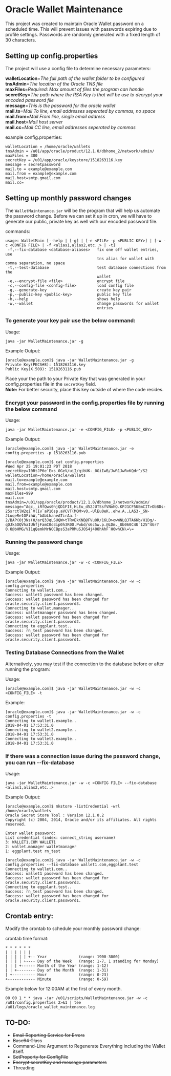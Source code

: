# Oracle Wallet Maintenance

This project was created to maintain Oracle Wallet password on a scheduled time. This will prevent issues with passwords expiring due to profile settings. Passwords are randomly generated with a fixed length of 30 characters.

## Setting up config.properties

The project will use a config file to determine necessary parameters:

**walletLocation**=*The full path of the wallet folder to be configured*  
**tnsAdmin**=*The location of the Oracle TNS file*  
**maxFiles**=*Required: Max amount of files the program can handle*  
**secretKey**=*The path where the RSA Key is that will be use to decrypt your encoded password file*  
**message**=*This is the password for the oracle wallet*  
**mail.to**=*Mail To line, email addresses seperated by commas, no space*  
**mail.from**=*Mail From line, single email address*  
**mail.host**=*Mail host server*  
**mail.cc**=*Mail CC line, email addresses seperated by commas*  

example config.properties:
```
walletLocation = /home/oracle/wallets
tnsAdmin = /u01/app/oracle/product/12.1.0/dbhome_2/network/admin/
maxFiles = 300
secretKey = /u01/app/oracle/keystore/1518263116.key
message = secretpassword
mail.to = example@example.com
mail.from = example@example.com
mail.host=smtp.gmail.com
mail.cc=
```

## Setting up monthly password changes

The `WalletMaintenance.jar` will be the program that will help us automate the password change. Before we can set it up in cron, we will have to generate our public, private key as well with our encoded password file.

commands:
```
usage: WalletMain [--help | [-g] | [-e <FILE> -p <PUBLIC KEY>] | [-w -c <CONFIG FILE> | -f <alias1,alias2,etc..> | -t]
 -f,--fix-database <database-aliases>   fix one off wallet entries, use
                                        tns alias for wallet with comma separation, no space
 -t,--test-database                     test database connections from the
                                        wallet
 -e,--encrypt-file <file>               encrypt file
 -c,--config-file <config-file>         load config file
 -g,--generate-key                      create key pair
 -p,--public-key <public-key>           public key file
 -h,--help                              shows help
 -w,--wallet                            change passwords for wallet
                                        entries
```

### To generate your key pair use the below command:

Usage: 
```
java -jar WalletMaintenance.jar -g
```

Example Output:
```
[oracle@example.com]$ java -jar WalletMaintenance.jar -g
Private Key(PKCS#8): 1518263116.key
Public Key(X.509): 1518263116.pub
```

Place your the path to your Private Key that was generated in your config.properties file in the `secretKey` field.  
**Note:** For better security, place this key outside of where the code resides.

### Encrypt your password in the config.properties file by running the below command
Usage:
```
java -jar WalletMaintenance.jar -e <CONFIG_FILE> -p <PUBLIC_KEY>
```
Example Output:
```
[oracle@example.com]$ java -jar WalletMaintenance.jar -e config.properties -p 1518263116.pub

[oracle@example.com]$ cat config.properties
#Wed Apr 25 19:01:23 PDT 2018
secretKey=I0RtJP6e`E>s_0GeV/uiI/qibUK-_0GiIwB/JwR1JwRvKQdr^/S2
walletLocation=/home/oracle/wallets
mail.to=example@example.com
mail.from=example@example.com
mail.host=smtp.gmail.com
maxFiles=999
mail.cc=
tnsAdmin=/u01/app/oracle/product/12.1.0/dbhome_2/network/admin/
message=^Aqc,_iRfQws0hjQD1FIt,HLEu_d52JUTSsfVNohQ.KPJ1CF5UEmCIT>ObBDs-25srctlW2qi`V(Iv`aP16sp.aVCVT(MOM>vO,-UlEu0eK..ehw.A.,LAS3-_SN-JLuqeRe1OFihW,^bAbLhaneATirAa.f-2/BAP(Oj3Ns(0/arQ3JqLSUQW>tTRvEkKNB@FVuOR/16LD>owWNLQJTA6Kb/H1Dg/-qDJk5OQVhaIUhfjFamC0o3ip0h3R0O.Pwbd/s6c5w.p.@LDm._Ub060C4U`125^4Gr?0.O@bHMG/VI1qQemkMrNOCBpsS3aPRMuSJOS4j40OhAhF`H6whCN\=\=
```

### Running the password change

Usage:
```
java -jar WalletMaintenance.jar -w -c <CONFIG_FILE>
```

Example Output:
```
[oracle@example.com]$ java -jar WalletMaintenance.jar -w -c config.properties
Connecting to wallet1.com..
Success: wallet1 password has been changed.
Success: wallet password has been changed for oracle.security.client.password3.
Connecting to wallet.manager..
Success: walletmanager password has been changed.
Success: wallet password has been changed for oracle.security.client.password2.
Connecting to eggplant.test..
Success: rn_test password has been changed.
Success: wallet password has been changed for oracle.security.client.password1.
```

### Testing Database Connections from the Wallet

Alternatively, you may test if the connection to the database before or after running the program:

Usage:
```
[oracle@example.com]$ java -jar WalletMaintenance.jar -w -c <CONFIG_FILE> -t
```

Example:
```
[oracle@example.com]$ java -jar WalletMaintenance.jar -w -c config.properties -t
Connecting to wallet1.example..
2018-04-01 17:53:31.0
Connecting to wallet2.example..
2018-04-01 17:53:31.0
Connecting to wallet3.example..
2018-04-01 17:53:31.0
```

### If there was a connection issue during the password change, you can run --fix-database

Usage:
```
java -jar WalletMaintenance.jar -w -c <CONFIG FILE> --fix-database <alias1,alias2,etc..>
```

Example Output:
```
[oracle@example.com]$ mkstore -listCredential -wrl /home/oracle/wallets
Oracle Secret Store Tool : Version 12.1.0.2
Copyright (c) 2004, 2014, Oracle and/or its affiliates. All rights reserved.

Enter wallet password:
List credential (index: connect_string username)
3: WALLET1.COM WALLET1
2: wallet.manager walletmanager
1: eggplant.test rn_test

[oracle@example.com]$ java -jar WalletMaintenance.jar -w -c config.properties --fix-database wallet1.com,eggplant.test
Connecting to wallet1.com..
Success: wallet1 password has been changed.
Success: wallet password has been changed for oracle.security.client.password3.
Connecting to eggplant.test..
Success: rn_test password has been changed.
Success: wallet password has been changed for oracle.security.client.password1.
```

## Crontab entry:

Modify the crontab to schedule your monthly password change:

crontab time format:
```
* * * * * *
| | | | | | 
| | | | | +-- Year              (range: 1900-3000)
| | | | +---- Day of the Week   (range: 1-7, 1 standing for Monday)
| | | +------ Month of the Year (range: 1-12)
| | +-------- Day of the Month  (range: 1-31)
| +---------- Hour              (range: 0-23)
+------------ Minute            (range: 0-59)
```

Example below for 12:00AM at the first of every month. 
```
00 00 1 * * java -jar /u01/scripts/WalletMaintenance.jar -w -c /u01/config.properties 2>&1 | tee /u01/logs/oracle_wallet_maintenance.log
```


## TO-DO:
+ ~~Email Reporting Service for Errors~~
+ ~~Base64 Class~~
+ Command-Line Argument to Regenerate Everything including the Wallet itself.
+ ~~SetProperty for ConfigFile~~
+ ~~Encrypt secretKey and message parameters~~
+ Threading

